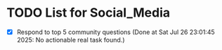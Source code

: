 # TODO List for Social_Media

- [x] Respond to top 5 community questions  (Done at Sat Jul 26 23:01:45 2025: No actionable real task found.)